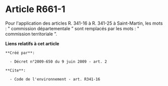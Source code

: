 # Article R661-1

Pour l'application des articles R. 341-16 à R. 341-25 à Saint-Martin, les mots : " commission départementale ” sont remplacés
par les mots : " commission territoriale ”.

**Liens relatifs à cet article**

	**Créé par**:

	  - Décret n°2009-650 du 9 juin 2009 - art. 2

	**Cite**:

	  - Code de l'environnement - art. R341-16
